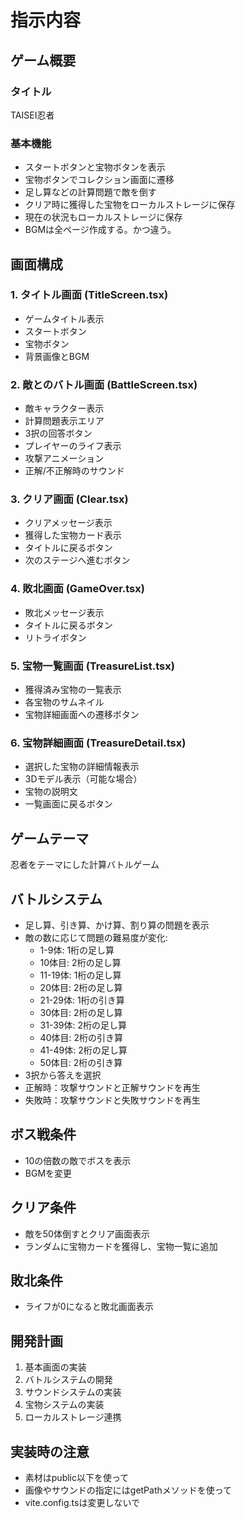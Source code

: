 # 指示内容

## ゲーム概要
### タイトル
TAISEI忍者

### 基本機能
- スタートボタンと宝物ボタンを表示
- 宝物ボタンでコレクション画面に遷移
- 足し算などの計算問題で敵を倒す
- クリア時に獲得した宝物をローカルストレージに保存
- 現在の状況もローカルストレージに保存
- BGMは全ページ作成する。かつ違う。


## 画面構成
### 1. タイトル画面 (TitleScreen.tsx)
- ゲームタイトル表示
- スタートボタン
- 宝物ボタン
- 背景画像とBGM

### 2. 敵とのバトル画面 (BattleScreen.tsx)
- 敵キャラクター表示
- 計算問題表示エリア
- 3択の回答ボタン
- プレイヤーのライフ表示
- 攻撃アニメーション
- 正解/不正解時のサウンド

### 3. クリア画面 (Clear.tsx)
- クリアメッセージ表示
- 獲得した宝物カード表示
- タイトルに戻るボタン
- 次のステージへ進むボタン

### 4. 敗北画面 (GameOver.tsx)
- 敗北メッセージ表示
- タイトルに戻るボタン
- リトライボタン

### 5. 宝物一覧画面 (TreasureList.tsx)
- 獲得済み宝物の一覧表示
- 各宝物のサムネイル
- 宝物詳細画面への遷移ボタン

### 6. 宝物詳細画面 (TreasureDetail.tsx)
- 選択した宝物の詳細情報表示
- 3Dモデル表示（可能な場合）
- 宝物の説明文
- 一覧画面に戻るボタン

## ゲームテーマ
忍者をテーマにした計算バトルゲーム

## バトルシステム
- 足し算、引き算、かけ算、割り算の問題を表示
- 敵の数に応じて問題の難易度が変化:
  - 1-9体: 1桁の足し算
  - 10体目: 2桁の足し算
  - 11-19体: 1桁の足し算
  - 20体目: 2桁の足し算
  - 21-29体: 1桁の引き算
  - 30体目: 2桁の足し算
  - 31-39体: 2桁の足し算
  - 40体目: 2桁の引き算
  - 41-49体: 2桁の足し算
  - 50体目: 2桁の引き算
- 3択から答えを選択
- 正解時：攻撃サウンドと正解サウンドを再生
- 失敗時：攻撃サウンドと失敗サウンドを再生

## ボス戦条件
- 10の倍数の敵でボスを表示
- BGMを変更

## クリア条件
- 敵を50体倒すとクリア画面表示
- ランダムに宝物カードを獲得し、宝物一覧に追加

## 敗北条件
- ライフが0になると敗北画面表示

## 開発計画
1. 基本画面の実装
2. バトルシステムの開発
3. サウンドシステムの実装
4. 宝物システムの実装
5. ローカルストレージ連携

## 実装時の注意
- 素材はpublic以下を使って
- 画像やサウンドの指定にはgetPathメソッドを使って
- vite.config.tsは変更しないで
